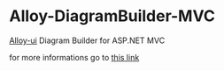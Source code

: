 # Alloy-DiagramBuilder-MVC

[Alloy-ui](https://github.com/liferay/alloy-ui/) Diagram Builder for ASP.NET MVC

for more informations go to [this link](http://alloyui.com/examples/diagram-builder/)
